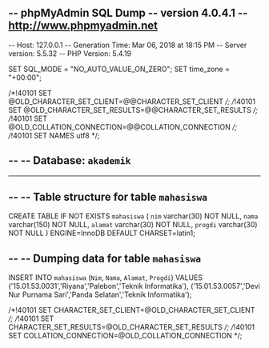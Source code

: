 -- phpMyAdmin SQL Dump
-- version 4.0.4.1
-- http://www.phpmyadmin.net
--
-- Host: 127.0.0.1
-- Generation Time: Mar 06, 2018 at 18:15 PM
-- Server version: 5.5.32
-- PHP Version: 5.4.19

SET SQL_MODE = "NO_AUTO_VALUE_ON_ZERO";
SET time_zone = "+00:00";


/*!40101 SET @OLD_CHARACTER_SET_CLIENT=@@CHARACTER_SET_CLIENT */;
/*!40101 SET @OLD_CHARACTER_SET_RESULTS=@@CHARACTER_SET_RESULTS */;
/*!40101 SET @OLD_COLLATION_CONNECTION=@@COLLATION_CONNECTION */;
/*!40101 SET NAMES utf8 */;

--
-- Database: `akademik`
--

-- --------------------------------------------------------

--
-- Table structure for table `mahasiswa`
--

CREATE TABLE IF NOT EXISTS `mahasiswa` (
  `nim` varchar(30) NOT NULL,
  `nama` varchar(150) NOT NULL,
  `alamat` varchar(30) NOT NULL,
  `progdi` varchar(30) NOT NULL
) ENGINE=InnoDB DEFAULT CHARSET=latin1;

--
-- Dumping data for table `mahasiswa`
--

INSERT INTO `mahasiswa` (`Nim`, `Nama`, `Alamat`, `Progdi`) VALUES
('15.01.53.0031','Riyana','Palebon','Teknik Informatika'),
('15.01.53.0057','Devi Nur Purnama Sari','Panda Selatan','Teknik Informatika');

/*!40101 SET CHARACTER_SET_CLIENT=@OLD_CHARACTER_SET_CLIENT */;
/*!40101 SET CHARACTER_SET_RESULTS=@OLD_CHARACTER_SET_RESULTS */;
/*!40101 SET COLLATION_CONNECTION=@OLD_COLLATION_CONNECTION */;
